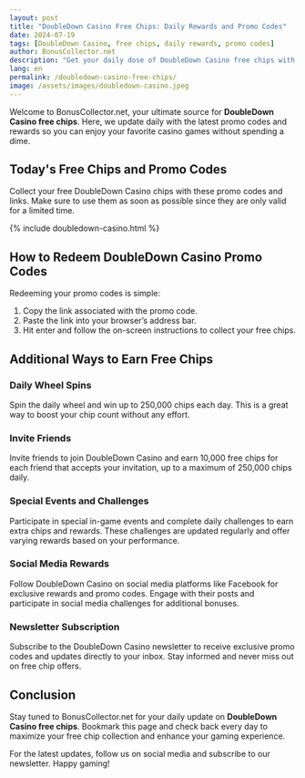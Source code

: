 ```yaml
---
layout: post
title: "DoubleDown Casino Free Chips: Daily Rewards and Promo Codes"
date: 2024-07-19
tags: [DoubleDown Casino, free chips, daily rewards, promo codes]
author: BonusCollector.net
description: "Get your daily dose of DoubleDown Casino free chips with our latest promo codes and rewards. Updated daily to ensure you never miss out!"
lang: en
permalink: /doubledown-casino-free-chips/
image: /assets/images/doubledown-casino.jpeg
---
```


Welcome to BonusCollector.net, your ultimate source for **DoubleDown Casino free chips**. Here, we update daily with the latest promo codes and rewards so you can enjoy your favorite casino games without spending a dime.

## Today's Free Chips and Promo Codes

Collect your free DoubleDown Casino chips with these promo codes and links. Make sure to use them as soon as possible since they are only valid for a limited time.

{% include doubledown-casino.html %}

## How to Redeem DoubleDown Casino Promo Codes

Redeeming your promo codes is simple:
1. Copy the link associated with the promo code.
2. Paste the link into your browser’s address bar.
3. Hit enter and follow the on-screen instructions to collect your free chips.

## Additional Ways to Earn Free Chips

### Daily Wheel Spins
Spin the daily wheel and win up to 250,000 chips each day. This is a great way to boost your chip count without any effort.

### Invite Friends
Invite friends to join DoubleDown Casino and earn 10,000 free chips for each friend that accepts your invitation, up to a maximum of 250,000 chips daily.

### Special Events and Challenges
Participate in special in-game events and complete daily challenges to earn extra chips and rewards. These challenges are updated regularly and offer varying rewards based on your performance.

### Social Media Rewards
Follow DoubleDown Casino on social media platforms like Facebook for exclusive rewards and promo codes. Engage with their posts and participate in social media challenges for additional bonuses.

### Newsletter Subscription
Subscribe to the DoubleDown Casino newsletter to receive exclusive promo codes and updates directly to your inbox. Stay informed and never miss out on free chip offers.

## Conclusion

Stay tuned to BonusCollector.net for your daily update on **DoubleDown Casino free chips**. Bookmark this page and check back every day to maximize your free chip collection and enhance your gaming experience.

For the latest updates, follow us on social media and subscribe to our newsletter. Happy gaming!